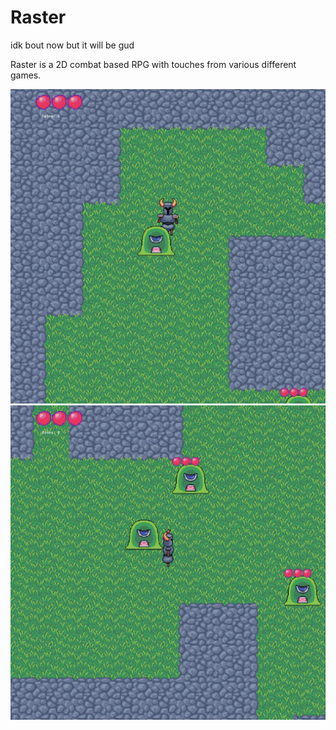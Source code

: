 # Raster
idk bout now but it will be gud

Raster is a 2D combat based RPG with touches from various different games.

![images from the game](https://github.com/bulbuz/Raster/blob/master/images/game.PNG)
![images from the game](https://github.com/bulbuz/Raster/blob/master/images/ingame.PNG)
